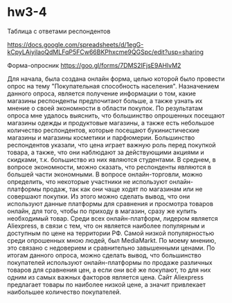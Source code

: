 # hw3-4
Таблица с ответами респондентов

https://docs.google.com/spreadsheets/d/1egG-kCpyLAiyilaoQdMLFqP5FCw66BKPhxcme9QGSpc/edit?usp=sharing

Форма-опросник
https://goo.gl/forms/7DMS2IFjsE9AHlvM2

Для начала, была создана онлайн форма, целью которой было провести опрос на тему "Покупательная способность населения". Назначением данного опроса, является получение информации о том, какие магазины респонденты предпочитают больше, а также узнать их мнение о своей экономности в области покупок.
По результатам опроса мне удалось выяснить, что большинство опрошенных посещают магазины одежды и продуктовые магазины, а также есть небольшое количество респондентов, которые посещают букинистические магазины и магазины косметики и парфюмерии. Большинство респондентов указали, что цена играет важную роль перед покупкой товара, а также, что они наблюдают за действующими акциями и скидками, т.к. большиство из них являются студентами. В среднем, в вопросе экономности, можно сказать, что респонденты являются в большей части экономными. В вопросе онлайн-торговли, можно определить, что некоторые участники не используют онлайн-платформы продаж, так как они чаще ходят по магазинам или не совершают покупки. Из этого можно сделать вывод, что они используют данные платформы для сравнения и просмотра товаров онлайн, для того, чтобы по приходу в магазин, сразу же купить необходимый товар. Среди всех онлайн-платформ, лидером является Aliexpress, в связи с тем, что он является наиболее популярным и доступным по цене на территории РФ. Самой низкой популярностью среди опрошенных мною людей, был MediaMarkt. По моему мнению, это связано с недоверием и сравнительно завышенными ценами. По итогам данного опроса, можно сделать вывод, что большинство покупателей используют онлайн-платформы по продаже различных товаров для сравнения цен, а если они всё же покупают, то для них одним из самых важных факторов является цена. Сайт Aliexpress предлагает товары по наиболее низкой цене, а значит привлекает наибольшее количество покупателей.
